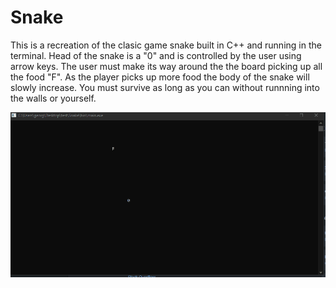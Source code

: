 # Snake

This is a recreation of the clasic game snake built in C++ and running in the terminal. Head of the snake is a "0" and is controlled by the user using arrow keys. The user must make its way around the the board picking up all the food "F". As the player picks up more food the body of the snake will slowly increase. You must survive as long as you can without runnning into the walls or yourself. 

![Here is a demo of Snake](Demo1.gif)